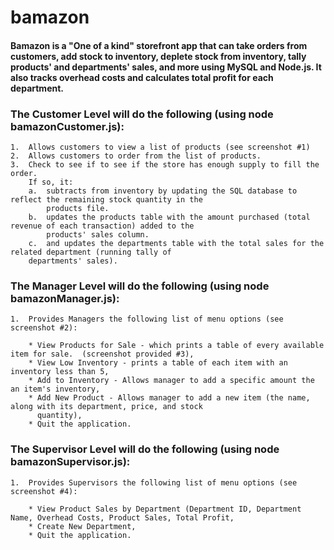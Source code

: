 # bamazon

####  Bamazon is a "One of a kind" storefront app that can take orders from customers, add stock to inventory, deplete stock from inventory, tally products' and departments' sales, and more using MySQL and Node.js.  It also tracks overhead costs and calculates total profit for each department.

### The Customer Level will do the following (using node bamazonCustomer.js):

    1.  Allows customers to view a list of products (see screenshot #1)
    2.  Allows customers to order from the list of products.
    3.  Check to see if to see if the store has enough supply to fill the order.
        If so, it:
        a.  subtracts from inventory by updating the SQL database to reflect the remaining stock quantity in the 
            products file.
        b.  updates the products table with the amount purchased (total revenue of each transaction) added to the 
            products' sales column.
        c.  and updates the departments table with the total sales for the related department (running tally of 
        departments' sales).
        
### The Manager Level will do the following (using node bamazonManager.js):
    1.  Provides Managers the following list of menu options (see screenshot #2):
    
        * View Products for Sale - which prints a table of every available item for sale.  (screenshot provided #3),
        * View Low Inventory - prints a table of each item with an inventory less than 5,
        * Add to Inventory - Allows manager to add a specific amount the an item's inventory,
        * Add New Product - Allows manager to add a new item (the name, along with its department, price, and stock 
          quantity),
        * Quit the application.
        
 ### The Supervisor Level will do the following (using node bamazonSupervisor.js):
    1.  Provides Supervisors the following list of menu options (see screenshot #4):
        
        * View Product Sales by Department (Department ID, Department Name, Overhead Costs, Product Sales, Total Profit,
        * Create New Department,
        * Quit the application.
